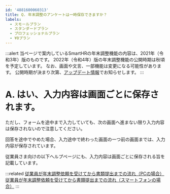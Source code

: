 ```yaml
---
id: '4881600060313'
title: Q. 年末調整のアンケートは一時保存できますか？
labels:
  - スモールプラン
  - スタンダードプラン
  - プロフェッショナルプラン
  - ¥0プラン
---
```

:::alert
当ページで案内しているSmartHRの年末調整機能の内容は、2021年（令和3年）版のものです。
2022年（令和4年）版の年末調整機能の公開時期は秋頃を予定しています。
なお、画面や文言、一部機能は変更になる可能性があります。
公開時期が決まり次第、[アップデート情報](https://smarthr.jp/update)でお知らせします。
:::

# A. はい、入力内容は画面ごとに保存されます。

ただし、フォームを途中まで入力していても、次の画面へ進まない限り入力内容は保存されないので注意してください。

回答を途中でやめた場合、入力途中で終わった画面の一つ前の画面までは、入力内容が保存されています。

従業員さま向けの以下ヘルプページにも、入力内容は画面ごとに保存される旨を記載しています。

:::related
[従業員が年末調整依頼を受けてから書類提出までの流れ（PCの場合）](https://knowledge.smarthr.jp/hc/ja/articles/360037014354)
[従業員が年末調整依頼を受けてから書類提出までの流れ（スマートフォンの場合）](https://knowledge.smarthr.jp/hc/ja/articles/4405556671641)
:::
